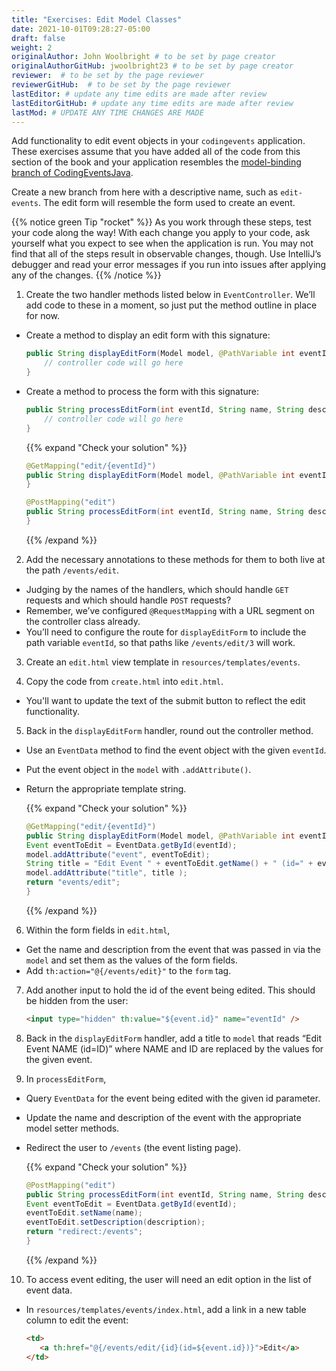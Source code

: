 ```yaml
---
title: "Exercises: Edit Model Classes"
date: 2021-10-01T09:28:27-05:00
draft: false
weight: 2
originalAuthor: John Woolbright # to be set by page creator
originalAuthorGitHub: jwoolbright23 # to be set by page creator
reviewer:  # to be set by the page reviewer
reviewerGitHub:  # to be set by the page reviewer
lastEditor: # update any time edits are made after review
lastEditorGitHub: # update any time edits are made after review
lastMod: # UPDATE ANY TIME CHANGES ARE MADE
---
```


Add functionality to edit event objects in your `codingevents` application. These exercises assume that you have added all of the code from this section of the book and your application resembles the [model-binding branch of CodingEventsJava](https://github.com/LaunchCodeEducation/CodingEventsJava/tree/model-binding).

Create a new branch from here with a descriptive name, such as `edit-events`. The edit form will resemble the form used to create an event.

{{% notice green Tip "rocket" %}}
As you work through these steps, test your code along the way! With each change you apply to your code, ask yourself what you expect to see when the application is run. You may not find that all of the steps result in observable changes, though. Use IntelliJ’s debugger and read your error messages if you run into issues after applying any of the changes.
{{% /notice %}}

1. Create the two handler methods listed below in `EventController`. We’ll add code to these in a moment, so just put the method outline in place for now.

- Create a method to display an edit form with this signature:

    ```java
    public String displayEditForm(Model model, @PathVariable int eventId) {
        // controller code will go here
    }
    ```

- Create a method to process the form with this signature:

    ```java
    public String processEditForm(int eventId, String name, String description) {
        // controller code will go here
    }
    ```
   {{% expand "Check your solution" %}}

   ```java
   @GetMapping("edit/{eventId}")
   public String displayEditForm(Model model, @PathVariable int eventId){
   }
   ```

   ```java
   @PostMapping("edit")
   public String processEditForm(int eventId, String name, String description) {
   }
   ```
   {{% /expand %}}

2. Add the necessary annotations to these methods for them to both live at the path `/events/edit`.
- Judging by the names of the handlers, which should handle `GET` requests and which should handle `POST` requests?
- Remember, we’ve configured `@RequestMapping` with a URL segment on the controller class already.
- You’ll need to configure the route for `displayEditForm` to include the path variable `eventId`, so that paths like `/events/edit/3` will work.

3. Create an `edit.html` view template in `resources/templates/events`.

4. Copy the code from `create.html` into `edit.html`.
- You'll want to update the text of the submit button to reflect the edit functionality.

5. Back in the `displayEditForm` handler, round out the controller method.
- Use an `EventData` method to find the event object with the given `eventId`.
- Put the event object in the `model` with `.addAttribute()`.
- Return the appropriate template string.

   {{% expand "Check your solution" %}}
   ```java {linenos=true}
   @GetMapping("edit/{eventId}")
   public String displayEditForm(Model model, @PathVariable int eventId){
   Event eventToEdit = EventData.getById(eventId);
   model.addAttribute("event", eventToEdit);
   String title = "Edit Event " + eventToEdit.getName() + " (id=" + eventToEdit.getId() + ")";
   model.addAttribute("title", title );
   return "events/edit";
   }
   ```
   {{% /expand %}}

6. Within the form fields in `edit.html`,
- Get the name and description from the event that was passed in via the `model` and set them as the values of the form fields.
- Add `th:action="@{/events/edit}"` to the `form` tag.

7. Add another input to hold the id of the event being edited. This should be hidden from the user:

   ```html
   <input type="hidden" th:value="${event.id}" name="eventId" />
   ```

8. Back in the `displayEditForm` handler, add a title to `model` that reads “Edit Event NAME (id=ID)” where NAME and ID are replaced by the values for the given event.

9. In `processEditForm`,
- Query `EventData` for the event being edited with the given id parameter.
- Update the name and description of the event with the appropriate model setter methods.
- Redirect the user to `/events` (the event listing page).

   {{% expand "Check your solution" %}}
   ```java {linenos=true}
   @PostMapping("edit")
   public String processEditForm(int eventId, String name, String description) {
   Event eventToEdit = EventData.getById(eventId);
   eventToEdit.setName(name);
   eventToEdit.setDescription(description);
   return "redirect:/events";
   }
   ```
   {{% /expand %}}

10. To access event editing, the user will need an edit option in the list of event data.
- In `resources/templates/events/index.html`, add a link in a new table column to edit the event:

   ```html
   <td>
      <a th:href="@{/events/edit/{id}(id=${event.id})}">Edit</a>
   </td>
   ```